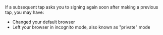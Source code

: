 If a subsequent tap asks you to signing again soon after making a previous tap, you may have:
- Changed your default browser
- Left your browser in incognito mode, also known as "private" mode
<!--stackedit_data:
eyJoaXN0b3J5IjpbODczMTY2NzYyXX0=
-->